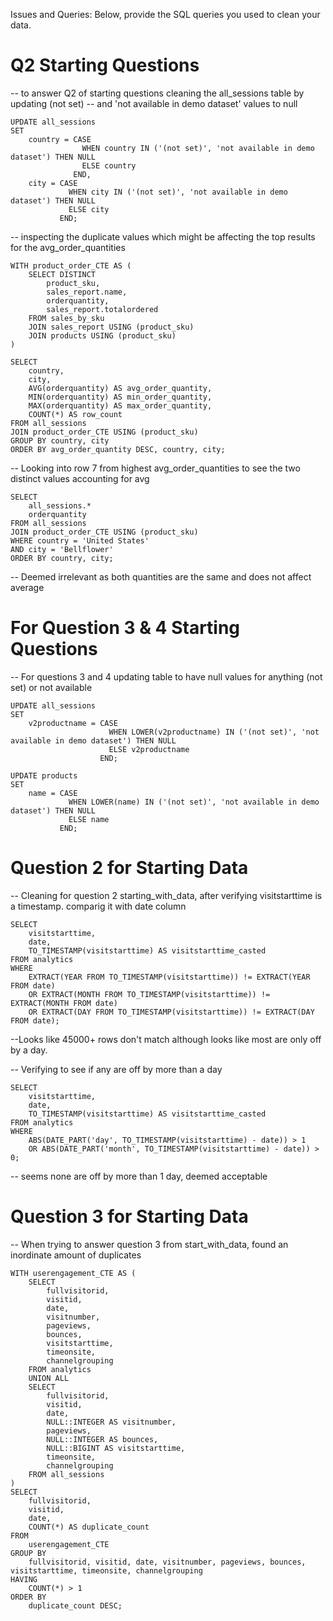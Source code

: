 Issues and Queries:
Below, provide the SQL queries you used to clean your data.

# Q2 Starting Questions
-- to answer Q2 of starting questions cleaning the all_sessions table by updating (not set)
-- and 'not available in demo dataset' values to null
```
UPDATE all_sessions
SET 
    country = CASE 
                WHEN country IN ('(not set)', 'not available in demo dataset') THEN NULL 
                ELSE country 
              END,
    city = CASE 
             WHEN city IN ('(not set)', 'not available in demo dataset') THEN NULL 
             ELSE city 
           END;
```
-- inspecting the duplicate values which might be affecting the top results for the avg_order_quantities
```
WITH product_order_CTE AS (
	SELECT DISTINCT
		product_sku,
		sales_report.name,
		orderquantity,
		sales_report.totalordered
	FROM sales_by_sku
	JOIN sales_report USING (product_sku)
	JOIN products USING (product_sku)
)

SELECT
    country,
    city,
    AVG(orderquantity) AS avg_order_quantity,
    MIN(orderquantity) AS min_order_quantity,
    MAX(orderquantity) AS max_order_quantity,
    COUNT(*) AS row_count
FROM all_sessions
JOIN product_order_CTE USING (product_sku)
GROUP BY country, city
ORDER BY avg_order_quantity DESC, country, city;
```
-- Looking into row 7 from highest avg_order_quantities to see the two distinct values accounting for avg
```
SELECT
	all_sessions.*
    orderquantity
FROM all_sessions
JOIN product_order_CTE USING (product_sku)
WHERE country = 'United States'
AND city = 'Bellflower'
ORDER BY country, city;
```
-- Deemed irrelevant as both quantities are the same and does not affect average


# For Question 3 & 4 Starting Questions

-- For questions 3 and 4 updating table to have null values for anything (not set) or not available
```
UPDATE all_sessions
SET 
    v2productname = CASE 
                      WHEN LOWER(v2productname) IN ('(not set)', 'not available in demo dataset') THEN NULL 
                      ELSE v2productname 
                    END;

UPDATE products
SET 
    name = CASE 
             WHEN LOWER(name) IN ('(not set)', 'not available in demo dataset') THEN NULL 
             ELSE name 
           END;
```

# Question 2 for Starting Data

-- Cleaning for question 2 starting_with_data, after verifying visitstarttime is a timestamp. comparig it with date column
```
SELECT 
    visitstarttime,
    date,
    TO_TIMESTAMP(visitstarttime) AS visitstarttime_casted
FROM analytics
WHERE 
    EXTRACT(YEAR FROM TO_TIMESTAMP(visitstarttime)) != EXTRACT(YEAR FROM date)
    OR EXTRACT(MONTH FROM TO_TIMESTAMP(visitstarttime)) != EXTRACT(MONTH FROM date)
    OR EXTRACT(DAY FROM TO_TIMESTAMP(visitstarttime)) != EXTRACT(DAY FROM date);
```
--Looks like 45000+ rows don't match although looks like most are only off by a day.

-- Verifying to see if any are off by more than a day
```
SELECT 
    visitstarttime,
    date,
    TO_TIMESTAMP(visitstarttime) AS visitstarttime_casted
FROM analytics
WHERE 
    ABS(DATE_PART('day', TO_TIMESTAMP(visitstarttime) - date)) > 1
    OR ABS(DATE_PART('month', TO_TIMESTAMP(visitstarttime) - date)) > 0;
```
-- seems none are off by more than 1 day, deemed acceptable



# Question 3 for Starting Data
-- When trying to answer question 3 from start_with_data, found an inordinate amount of duplicates

```
WITH userengagement_CTE AS (
    SELECT
        fullvisitorid,
        visitid,
        date,
        visitnumber,
        pageviews,
        bounces,
        visitstarttime,
        timeonsite,
        channelgrouping
    FROM analytics
    UNION ALL
    SELECT
        fullvisitorid,
        visitid,
        date,
        NULL::INTEGER AS visitnumber,
        pageviews,
        NULL::INTEGER AS bounces,
        NULL::BIGINT AS visitstarttime,
        timeonsite,
        channelgrouping
    FROM all_sessions
)
SELECT
    fullvisitorid,
    visitid,
    date,
    COUNT(*) AS duplicate_count
FROM
    userengagement_CTE
GROUP BY
    fullvisitorid, visitid, date, visitnumber, pageviews, bounces, visitstarttime, timeonsite, channelgrouping
HAVING
    COUNT(*) > 1
ORDER BY
    duplicate_count DESC;
```
